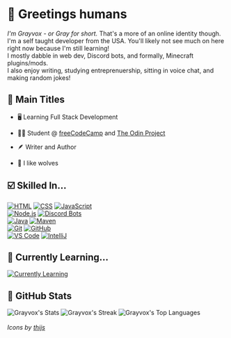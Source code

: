 # 👋 Greetings humans
*I'm Grayvox - or Gray for short.* That's a more of an online identity though.
<br>
I'm a self taught developer from the USA. You'll likely not see much on here right now because I'm still learning!
<br>
I mostly dabble in web dev, Discord bots, and formally, Minecraft plugins/mods.
<br>
I also enjoy writing, studying entreprenuership, sitting in voice chat, and making random jokes!

## 📌 Main Titles

- 🖥️ Learning Full Stack Development

- 👨‍🎓 Student @ [freeCodeCamp](https://www.freecodecamp.org/) and [The Odin Project](https://www.theodinproject.com)

- 🪶 Writer and Author

- 🐺 I like wolves

## ☑️ Skilled In...
[![HTML](https://skillicons.dev/icons?i=html)](https://en.wikipedia.org/wiki/HTML)
[![CSS](https://skillicons.dev/icons?i=css)](https://en.wikipedia.org/wiki/CSS)
[![JavaScript](https://skillicons.dev/icons?i=js)](https://en.wikipedia.org/wiki/JavaScript)
<br>
[![Node.js](https://skillicons.dev/icons?i=nodejs)](https://nodejs.org)
[![Discord Bots](https://skillicons.dev/icons?i=discordbots)](https://discord.dev)
<br>
[![Java](https://skillicons.dev/icons?i=java)](https://java.com)
[![Maven](https://skillicons.dev/icons?i=maven)](https://maven.apache.org/)
<br>
[![Git](https://skillicons.dev/icons?i=git)](https://git-scm.com)
[![GitHub](https://skillicons.dev/icons?i=github)](https://github.com)
<br>
[![VS Code](https://skillicons.dev/icons?i=vscode)](https://code.visualstudio.com)
[![IntelliJ](https://skillicons.dev/icons?i=idea)](https://www.jetbrains.com/idea/)

## 📝 Currently Learning...
[![Currently Learning](https://skillicons.dev/icons?i=js)](https://en.wikipedia.org/wiki/JavaScript)

## 🎲 GitHub Stats
![Grayvox's Stats](https://github-readme-stats.vercel.app/api?username=Grayvox&theme=prussian&show_icons=true&hide_border=true&count_private=true)
![Grayvox's Streak](https://github-readme-streak-stats.herokuapp.com/?user=Grayvox&theme=prussian&hide_border=true)
![Grayvox's Top Languages](https://github-readme-stats.vercel.app/api/top-langs/?username=Grayvox&theme=prussian&show_icons=true&hide_border=true&layout=compact)
<br>
<br>
*Icons by* *[thijs](https://github.com/tandpfun/skill-icons)*

